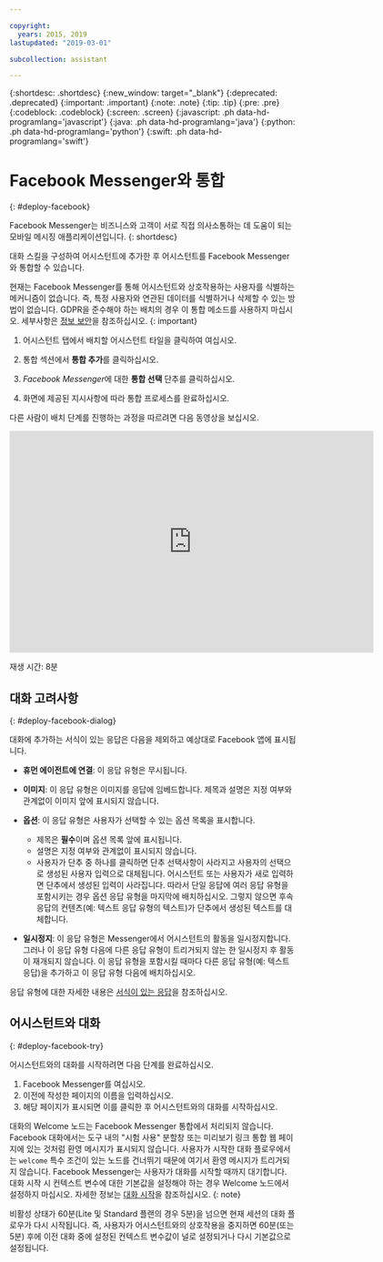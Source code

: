 ```yaml
---

copyright:
  years: 2015, 2019
lastupdated: "2019-03-01"

subcollection: assistant

---
```


{:shortdesc: .shortdesc}
{:new_window: target="_blank"}
{:deprecated: .deprecated}
{:important: .important}
{:note: .note}
{:tip: .tip}
{:pre: .pre}
{:codeblock: .codeblock}
{:screen: .screen}
{:javascript: .ph data-hd-programlang='javascript'}
{:java: .ph data-hd-programlang='java'}
{:python: .ph data-hd-programlang='python'}
{:swift: .ph data-hd-programlang='swift'}

# Facebook Messenger와 통합
{: #deploy-facebook}

Facebook Messenger는 비즈니스와 고객이 서로 직접 의사소통하는 데 도움이 되는 모바일 메시징 애플리케이션입니다.
{: shortdesc}

대화 스킬을 구성하여 어시스턴트에 추가한 후 어시스턴트를 Facebook Messenger와 통합할 수 있습니다.

현재는 Facebook Messenger를 통해 어시스턴트와 상호작용하는 사용자를 식별하는 메커니즘이 없습니다. 즉, 특정 사용자와 연관된 데이터를 식별하거나 삭제할 수 있는 방법이 없습니다. GDPR을 준수해야 하는 배치의 경우 이 통합 메소드를 사용하지 마십시오. 세부사항은 [정보 보안](/docs/services/assistant?topic=assistant-information-security)을 참조하십시오.
{: important}

1.  어시스턴트 탭에서 배치할 어시스턴트 타일을 클릭하여 여십시오.

1.  통합 섹션에서 **통합 추가**를 클릭하십시오.

1.  *Facebook Messenger*에 대한 **통합 선택** 단추를 클릭하십시오.

1.  화면에 제공된 지시사항에 따라 통합 프로세스를 완료하십시오.

다른 사람이 배치 단계를 진행하는 과정을 따르려면 다음 동영상을 보십시오.

<iframe class="embed-responsive-item" id="youtubeplayer" title="Facebook 배치 단계 연습" type="text/html" width="640" height="390" src="https://www.youtube.com/embed/8o-FFU5sYNM?rel=0" frameborder="0" webkitallowfullscreen mozallowfullscreen allowfullscreen> </iframe>

재생 시간: 8분

## 대화 고려사항
{: #deploy-facebook-dialog}

대화에 추가하는 서식이 있는 응답은 다음을 제외하고 예상대로 Facebook 앱에 표시됩니다.

- **휴먼 에이전트에 연결**: 이 응답 유형은 무시됩니다.

- **이미지**: 이 응답 유형은 이미지를 응답에 임베드합니다. 제목과 설명은 지정 여부와 관계없이 이미지 앞에 표시되지 않습니다.

- **옵션**: 이 응답 유형은 사용자가 선택할 수 있는 옵션 목록을 표시합니다.

  - 제목은 **필수**이며 옵션 목록 앞에 표시됩니다.
  - 설명은 지정 여부와 관계없이 표시되지 않습니다.
  - 사용자가 단추 중 하나를 클릭하면 단추 선택사항이 사라지고 사용자의 선택으로 생성된 사용자 입력으로 대체됩니다. 어시스턴트 또는 사용자가 새로 입력하면 단추에서 생성된 입력이 사라집니다. 따라서 단일 응답에 여러 응답 유형을 포함시키는 경우 옵션 응답 유형을 마지막에 배치하십시오. 그렇지 않으면 후속 응답의 컨텐츠(예: 텍스트 응답 유형의 텍스트)가 단추에서 생성된 텍스트를 대체합니다.

- **일시정지**: 이 응답 유형은 Messenger에서 어시스턴트의 활동을 일시정지합니다. 그러나 이 응답 유형 다음에 다른 응답 유형이 트리거되지 않는 한 일시정지 후 활동이 재개되지 않습니다. 이 응답 유형을 포함시킬 때마다 다른 응답 유형(예: 텍스트 응답)을 추가하고 이 응답 유형 다음에 배치하십시오.

응답 유형에 대한 자세한 내용은 [서식이 있는 응답](/docs/services/assistant?topic=assistant-dialog-overview#dialog-overview-multimedia)을 참조하십시오. 

## 어시스턴트와 대화
{: #deploy-facebook-try}

어시스턴트와의 대화를 시작하려면 다음 단계를 완료하십시오.

1.  Facebook Messenger를 여십시오.
1.  이전에 작성한 페이지의 이름을 입력하십시오.
1.  해당 페이지가 표시되면 이를 클릭한 후 어시스턴트와의 대화를 시작하십시오.

대화의 Welcome 노드는 Facebook Messenger 통합에서 처리되지 않습니다. Facebook 대화에서는 도구 내의 "시험 사용" 분할창 또는 미리보기 링크 통합 웹 페이지에 있는 것처럼 환영 메시지가 표시되지 않습니다. 사용자가 시작한 대화 플로우에서는 `welcome` 특수 조건이 있는 노드를 건너뛰기 때문에 여기서 환영 메시지가 트리거되지 않습니다. Facebook Messenger는 사용자가 대화를 시작할 때까지 대기합니다. 대화 시작 시 컨텍스트 변수에 대한 기본값을 설정해야 하는 경우 Welcome 노드에서 설정하지 마십시오. 자세한 정보는 [대화 시작](/docs/services/assistant?topic=assistant-dialog-start)을 참조하십시오.
{: note}

비활성 상태가 60분(Lite 및 Standard 플랜의 경우 5분)을 넘으면 현재 세션의 대화 플로우가 다시 시작됩니다. 즉, 사용자가 어시스턴트와의 상호작용을 중지하면 60분(또는 5분) 후에 이전 대화 중에 설정된 컨텍스트 변수값이 널로 설정되거나 다시 기본값으로 설정됩니다.
